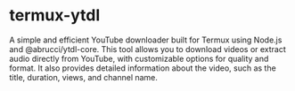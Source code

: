 # termux-ytdl
A simple and efficient YouTube downloader built for Termux using Node.js and @abrucci/ytdl-core. This tool allows you to download videos or extract audio directly from YouTube, with customizable options for quality and format. It also provides detailed information about the video, such as the title, duration, views, and channel name.
